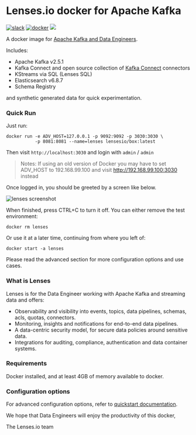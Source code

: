 # Lenses.io docker for Apache Kafka #

[![slack](https://img.shields.io/badge/Slack-community-red)](https://launchpass.com/lensesio)
[![docker](https://img.shields.io/docker/pulls/lensesio/box.svg?style=flat)](https://hub.docker.com/r/lensesio/box/)
[![](https://images.microbadger.com/badges/image/lensesio/box.svg)](http://microbadger.com/images/lensesio/box)

A docker image for [Apache Kafka and Data Engineers](https://lenses.io/box/).

Includes:

- Apache Kafka v2.5.1
- Kafka Connect and open source collection of [Kafka Connect](https://lenses.io/connect/) connectors
- KStreams via SQL (Lenses SQL)
- Elasticsearch v6.8.7
- Schema Registry

and synthetic generated data for quick experimentation.

### Quick Run

Just run:

    docker run -e ADV_HOST=127.0.0.1 -p 9092:9092 -p 3030:3030 \
               -p 8081:8081 --name=lenses lensesio/box:latest

Then visit `http://localhost:3030` and login with `admin` / `admin`

> Notes: If using an old version of Docker you may have to set ADV_HOST to 192.168.99.100
and visit http://192.168.99.100:3030 instead

Once logged in, you should be greeted by a screen like below.

![lenses screenshot](https://help.lenses.io/using-lenses/basics/images/lensesio-dashboard.png)

When finished, press CTRL+C to turn it off. You can either remove the test environment:

    docker rm lenses

Or use it at a later time, continuing from where you left of:

    docker start -a lenses

Please read the advanced section for more configuration options and use cases.

### What is Lenses

Lenses is for the Data Engineer working with  Apache Kafka and streaming data and offers:

- Observability and visibility into events, topics, data pipelines, schemas, acls, quotas, connectors.
- Monitoring, insights and notifications for end-to-end data pipelines.
- A data-centric security model, for secure data policies around sensitive data.
- Integrations for auditing, compliance, authentication and data container systems.

### Requirements

Docker installed, and at least 4GB of memory available to docker.

### Configuration options

For advanced configuration options, refer to [quickstart documentation](https://docs.lenses.io/dev/lenses-box/).

We hope that Data Engineers will enjoy the productivity of this docker,

The Lenses.io team
